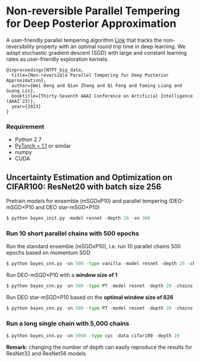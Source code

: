 # Non-reversible Parallel Tempering for Deep Posterior Approximation

A user-friendly parallel tempering algorithm [Link](https://arxiv.org/pdf/2211.10837) that tracks the non-reversibility property with an optimal round trip time in deep learning. We adopt stochastic gradient descent (SGD) with large and constant learning rates as user-friendly exploration kernels.

```
@inproceedings{NTPT_big_data,
  title={Non-reversible Parallel Tempering for Deep Posterior Approximation},
  author={Wei Deng and Qian Zhang and Qi Feng and Faming Liang and Guang Lin},
  booktitle={Thirty-Seventh AAAI Conference on Artificial Intelligence (AAAI'23)},
  year={2023}
}
```

### Requirement
* Python 2.7
* [PyTorch = 1.1](https://pytorch.org/) or similar
* numpy
* CUDA 



## Uncertainty Estimation and Optimization on CIFAR100: ResNet20 with batch size 256


Pretrain models for ensemble (mSGDxP10) and parallel tempering (DEO-mSGD×P10 and DEO star-mSGD×P10)

```python
$ python bayes_init.py -model resnet -depth 20 -sn 300
```

### Run 10 short parallel chains with 500 epochs
Run the standard ensemble (mSGDxP10), i.e. run 10 parallel chains 500 epochs based on momentum SGD
```python
$ python bayes_cnn.py -sn 500 -type vanilla -model resnet -depth 20 -chains 10 -lr_min 0.005
```

Run DEO-mSGD×P10 with a **window size of 1**
```python
$ python bayes_cnn.py -sn 500 -type PT -model resnet -depth 20 -chains 10 -lr_min 0.005 -lr_max 0.02 -swap_rate 5e-3 -window_custom 1
```

Run DEO star-mSGD×P10 based on the **optimal window size of 626**
```python
$ python bayes_cnn.py -sn 500 -type PT -model resnet -depth 20 -chains 10 -lr_min 0.005 -lr_max 0.02 -swap_rate 5e-3 -window_custom 626
```

### Run a long single chain with 5,000 chains

```python
$ python bayes_cnn.py -sn 5000 -type cyc -data cifar100 -depth 20
```

**Remark:** changing the number of depth can easily reproduce the results for ResNet32 and ResNet56 models
